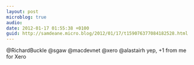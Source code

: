 ```yaml
---
layout: post
microblog: true
audio: 
date: 2012-01-17 01:55:38 +0100
guid: http://samdeane.micro.blog/2012/01/17/t159076377084182528.html
---
```

@RichardBuckle @sgaw @macdevnet @xero @alastairh yep, +1 from me for Xero
